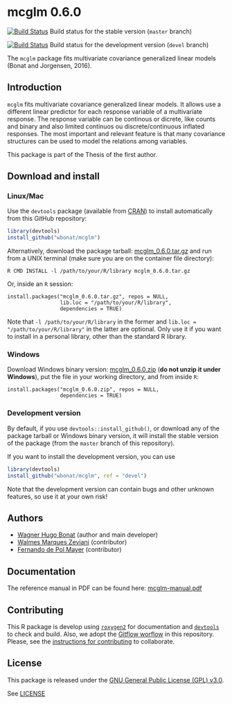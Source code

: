 

# mcglm 0.6.0

[![Build Status](https://travis-ci.org/wbonat/mcglm.svg?branch=master)](https://travis-ci.org/wbonat/mcglm)
Build status for the stable version (`master` branch)

[![Build Status](https://travis-ci.org/wbonat/mcglm.svg?branch=devel)](https://travis-ci.org/wbonat/mcglm)
Build status for the development version (`devel` branch)

The `mcglm` package fits multivariate covariance generalized linear models
(Bonat and Jorgensen, 2016).

## Introduction

`mcglm` fits multivariate covariance generalized linear models. 
It allows use a different linear predictor for each response variable of a
multivariate response. The response variable can be continous or
dicrete, like counts and binary and also limited continuos ou
discrete/continuous inflated responses. The most important and relevant
feature is that many covariance structures can be used to model the
relations among variables.

This package is part of the Thesis of the first author.

## Download and install

### Linux/Mac

Use the `devtools` package (available from
[CRAN](http://cran-r.c3sl.ufpr.br/web/packages/devtools/index.html)) to
install automatically from this GitHub repository:


```r
library(devtools)
install_github("wbonat/mcglm")
```

Alternatively, download the package tarball: [mcglm_0.6.0.tar.gz][]
and run from a UNIX terminal (make sure you are on the container file
directory):


```
R CMD INSTALL -l /path/to/your/R/library mcglm_0.6.0.tar.gz
```

Or, inside an `R` session:


```
install.packages("mcglm_0.6.0.tar.gz", repos = NULL,
                 lib.loc = "/path/to/your/R/library",
                 dependencies = TRUE)
```

Note that `-l /path/to/your/R/library` in the former and `lib.loc =
"/path/to/your/R/library"` in the latter are optional. Only use it if
you want to install in a personal library, other than the standard R
library.

### Windows

Download Windows binary version: [mcglm_0.6.0.zip][] (**do not unzip
it under Windows**), put the file in your working directory, and from
inside `R`:


```
install.packages("mcglm_0.6.0.zip", repos = NULL,
                 dependencies = TRUE)
```

### Development version

By default, if you use `devtools::install_github()`, or download any of the
package tarball or Windows binary version, it will install the stable
version of the package (from the `master` branch of this repository).

If you want to install the development version, you can use

```r
library(devtools)
install_github("wbonat/mcglm", ref = "devel")
```

Note that the development version can contain bugs and other unknown
features, so use it at your own risk!

## Authors

- [Wagner Hugo Bonat][] (author and main developer)
- [Walmes Marques Zeviani][] (contributor)
- [Fernando de Pol Mayer][] (contributor)

## Documentation

The reference manual in PDF can be found here: [mcglm-manual.pdf][]

## Contributing

This R package is develop using [`roxygen2`][] for documentation and
[`devtools`] to check and build. Also, we adopt the [Gitflow worflow][]
in this repository. Please, see the
[instructions for contributing](./CONTRIBUTING.md) to collaborate.

## License

This package is released under the
[GNU General Public License (GPL) v3.0][].

See [LICENSE](./LICENSE)

<!-- links -->



[GNU General Public License (GPL) v3.0]: http://www.gnu.org/licenses/gpl-3.0.html
[`roxygen2`]: https://github.com/klutometis/roxygen
[`devtools`]: https://github.com/hadley/devtools
[mcglm_0.6.0.tar.gz]: https://github.com/wbonat/mcglm/raw/master/downloads/mcglm_0.6.0.tar.gz
[mcglm_0.6.0.zip]: https://github.com/wbonat/mcglm/raw/master/downloads/mcglm_0.6.0.zip
[mcglm-manual.pdf]: https://github.com/wbonat/mcglm/raw/master/downloads/mcglm-manual.pdf
[Gitflow worflow]: http://nvie.com/posts/a-successful-git-branching-model/
[Wagner Hugo Bonat]: http://www.leg.ufpr.br/~wagner
[Walmes Marques Zeviani]: http://www.leg.ufpr.br/~walmes
[Fernando de Pol Mayer]: http://www.leg.ufpr.br/~fernandomayer
